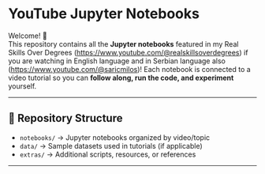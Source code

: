 # YouTube Jupyter Notebooks

Welcome! 👋  
This repository contains all the **Jupyter notebooks** featured in my Real Skills Over Degrees (https://www.youtube.com/@realskillsoverdegrees) if you are watching in English language and in Serbian language also (https://www.youtube.com/@saricmilos)!
Each notebook is connected to a video tutorial so you can **follow along, run the code, and experiment** yourself.

---

## 📂 Repository Structure
- `notebooks/` → Jupyter notebooks organized by video/topic  
- `data/` → Sample datasets used in tutorials (if applicable)  
- `extras/` → Additional scripts, resources, or references  

---